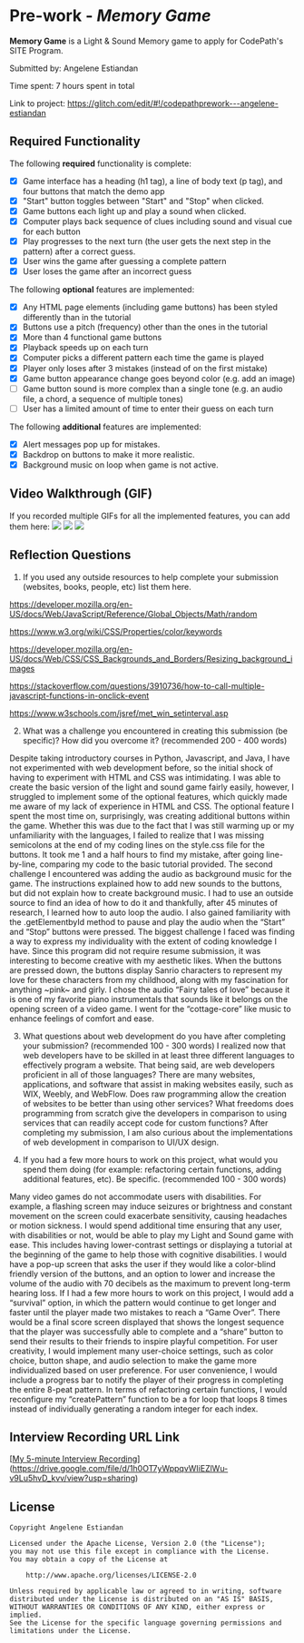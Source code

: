 # Pre-work - *Memory Game*

**Memory Game** is a Light & Sound Memory game to apply for CodePath's SITE Program. 

Submitted by: Angelene Estiandan

Time spent: 7 hours spent in total

Link to project: https://glitch.com/edit/#!/codepathprework---angelene-estiandan

## Required Functionality

The following **required** functionality is complete:

* [x] Game interface has a heading (h1 tag), a line of body text (p tag), and four buttons that match the demo app
* [x] "Start" button toggles between "Start" and "Stop" when clicked. 
* [x] Game buttons each light up and play a sound when clicked. 
* [x] Computer plays back sequence of clues including sound and visual cue for each button
* [x] Play progresses to the next turn (the user gets the next step in the pattern) after a correct guess. 
* [x] User wins the game after guessing a complete pattern
* [x] User loses the game after an incorrect guess

The following **optional** features are implemented:

* [x] Any HTML page elements (including game buttons) has been styled differently than in the tutorial
* [x] Buttons use a pitch (frequency) other than the ones in the tutorial
* [x] More than 4 functional game buttons
* [x] Playback speeds up on each turn
* [x] Computer picks a different pattern each time the game is played
* [x] Player only loses after 3 mistakes (instead of on the first mistake)
* [x] Game button appearance change goes beyond color (e.g. add an image)
* [ ] Game button sound is more complex than a single tone (e.g. an audio file, a chord, a sequence of multiple tones)
* [ ] User has a limited amount of time to enter their guess on each turn

The following **additional** features are implemented:

- [x] Alert messages pop up for mistakes.
- [x] Backdrop on buttons to make it more realistic.
- [x] Background music on loop when game is not active.

## Video Walkthrough (GIF)

If you recorded multiple GIFs for all the implemented features, you can add them here:
![](https://i.imgur.com/kk8Lh9K.gif)
![](https://i.imgur.com/t6dC6XW.gif)
![](https://i.imgur.com/OVlgvS4.gif)

## Reflection Questions
1. If you used any outside resources to help complete your submission (websites, books, people, etc) list them here. 

https://developer.mozilla.org/en-US/docs/Web/JavaScript/Reference/Global_Objects/Math/random

https://www.w3.org/wiki/CSS/Properties/color/keywords

https://developer.mozilla.org/en-US/docs/Web/CSS/CSS_Backgrounds_and_Borders/Resizing_background_images

https://stackoverflow.com/questions/3910736/how-to-call-multiple-javascript-functions-in-onclick-event

https://www.w3schools.com/jsref/met_win_setinterval.asp


2. What was a challenge you encountered in creating this submission (be specific)? How did you overcome it? (recommended 200 - 400 words) 

Despite taking introductory courses in Python, Javascript, and Java, I have not experimented with web development before, so the initial shock of having to experiment with HTML and CSS was intimidating. I was able to create the basic version of the light and sound game fairly easily, however, I struggled to implement some of the optional features, which quickly made me aware of my lack of experience in HTML and CSS. The optional feature I spent the most time on, surprisingly, was creating additional buttons within the game. Whether this was due to the fact that I was still warming up or my unfamiliarity with the languages, I failed to realize that I was missing semicolons at the end of my coding lines on the style.css file for the buttons. It took me 1 and a half hours to find my mistake, after going line-by-line, comparing my code to the basic tutorial provided. The second challenge I encountered was adding the audio as background music for the game. The instructions explained how to add new sounds to the buttons, but did not explain how to create background music. I had to use an outside source to find an idea of how to do it and thankfully, after 45 minutes of research, I learned how to auto loop the audio. I also gained familiarity with the .getElementbyId method to pause and play the audio when the “Start” and “Stop” buttons were pressed. 
The biggest challenge I faced was finding a way to express my individuality with the extent of coding knowledge I have. Since this program did not require resume submission, it was interesting to become creative with my aesthetic likes. When the buttons are pressed down, the buttons display Sanrio characters to represent my love for these characters from my childhood, along with my fascination for anything ~pink~ and girly. I chose the audio “Fairy tales of love” because it is one of my favorite piano instrumentals that sounds like it belongs on the opening screen of a video game. I went for the “cottage-core” like music to enhance feelings of comfort and ease.


3. What questions about web development do you have after completing your submission? (recommended 100 - 300 words) 
I realized now that web developers have to be skilled in at least three different languages to effectively program a website. That being said, are web developers proficient in all of those languages? There are many websites, applications, and software that assist in making websites easily, such as WIX, Weebly, and WebFlow. Does raw programming allow the creation of websites to be better than using other services? What freedoms does programming from scratch give the developers in comparison to using services that can readily accept code for custom functions? After completing my submission, I am also curious about the implementations of web development in comparison to UI/UX design. 

4. If you had a few more hours to work on this project, what would you spend them doing (for example: refactoring certain functions, adding additional features, etc). Be specific. (recommended 100 - 300 words) 

Many video games do not accommodate users with disabilities. For example, a flashing screen may induce seizures or brightness and constant movement on the screen could exacerbate sensitivity, causing headaches or motion sickness. I would spend additional time ensuring that any user, with disabilities or not, would be able to play my Light and Sound game with ease. This includes having lower-contrast settings or displaying a tutorial at the beginning of the game to help those with cognitive disabilities. I would have a pop-up screen that asks the user if they would like a color-blind friendly version of the buttons, and an option to lower and increase the volume of the audio with 70 decibels as the maximum to prevent long-term hearing loss.
If I had a few more hours to work on this project, I would add a “survival” option, in which the pattern would continue to get longer and faster until the player made two mistakes to reach a “Game Over”. There would be a final score screen displayed that shows the longest sequence that the player was successfully able to complete and a “share” button to send their results to their friends to inspire playful competition. For user creativity, I would implement many user-choice settings, such as color choice, button shape, and audio selection to make the game more individualized based on user preference. For user convenience, I would include a progress bar to notify the player of their progress in completing the entire 8-peat pattern. In terms of refactoring certain functions, I would reconfigure my “createPattern” function to be a for loop that loops 8 times instead of individually generating a random integer for each index.




## Interview Recording URL Link

[[My 5-minute Interview Recording](your-link-here)](https://drive.google.com/file/d/1h0OT7yWppqvWIiEZlWu-v9Lu5hvD_kvv/view?usp=sharing)


## License

    Copyright Angelene Estiandan

    Licensed under the Apache License, Version 2.0 (the "License");
    you may not use this file except in compliance with the License.
    You may obtain a copy of the License at

        http://www.apache.org/licenses/LICENSE-2.0

    Unless required by applicable law or agreed to in writing, software
    distributed under the License is distributed on an "AS IS" BASIS,
    WITHOUT WARRANTIES OR CONDITIONS OF ANY KIND, either express or implied.
    See the License for the specific language governing permissions and
    limitations under the License.